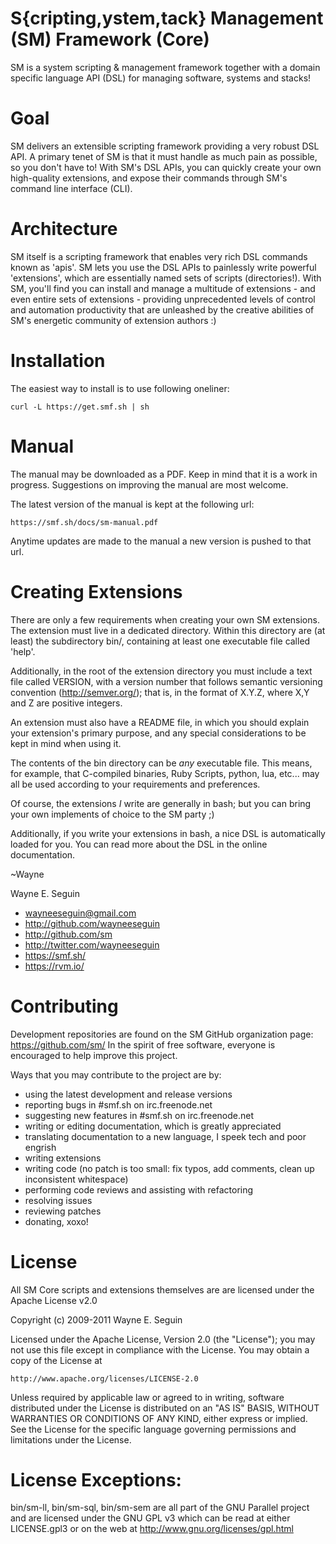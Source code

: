 # S{cripting,ystem,tack} Management (SM) Framework (Core)

SM is a system scripting & management framework together with a domain
specific language API (DSL) for managing software, systems and stacks!

# Goal

SM delivers an extensible scripting framework providing a very robust DSL API.
A primary tenet of SM is that it must handle as much pain as possible, so you don't have to!
With SM's DSL APIs, you can quickly create your own high-quality extensions,
and expose their commands through SM's command line interface (CLI).

# Architecture

SM itself is a scripting framework that enables very rich DSL commands known as
'apis'. SM lets you use the DSL APIs to painlessly write powerful 'extensions',
which are essentially named sets of scripts (directories!). With SM, you'll find
you can install and manage a multitude of extensions - and even entire sets of
extensions - providing unprecedented levels of control and automation
productivity that are unleashed by the creative abilities of SM's energetic
community of extension authors :)

# Installation

The easiest way to install is to use following oneliner:

    curl -L https://get.smf.sh | sh

# Manual

The manual may be downloaded as a PDF. Keep in mind that it is a work in
progress. Suggestions on improving the manual are most welcome.

The latest version of the manual is kept at the following url:

    https://smf.sh/docs/sm-manual.pdf

Anytime updates are made to the manual a new version is pushed to that url.

# Creating Extensions

There are only a few requirements when creating your own SM extensions.
The extension must live in a dedicated directory. Within this directory are
(at least) the subdirectory bin/, containing at least one executable file called 'help'.

Additionally, in the root of the extension directory you must include a text file called VERSION,
with a version number that follows semantic versioning convention (http://semver.org/);
that is, in the format of X.Y.Z, where X,Y and Z are positive integers.

An extension must also have a README file, in which you should explain your
extension's primary purpose, and any special considerations to be kept in mind
when using it.

The contents of the bin directory can be *any* executable file. This means, for
example, that C-compiled binaries, Ruby Scripts, python, lua, etc... may all be
used according to your requirements and preferences.

Of course, the extensions *I* write are generally in bash; but you can bring your
own implements of choice to the SM party ;)

Additionally, if you write your extensions in bash, a nice DSL is automatically loaded for you.
You can read more about the DSL in the online documentation.

  ~Wayne

Wayne E. Seguin
* wayneeseguin@gmail.com
* http://github.com/wayneeseguin
* http://github.com/sm
* http://twitter.com/wayneeseguin
* https://smf.sh/
* https://rvm.io/

# Contributing

Development repositories are found on the SM GitHub organization page:
    https://github.com/sm/
In the spirit of free software, everyone is encouraged to help improve this project.

Ways that you may contribute to the project are by:

* using the latest development and release versions
* reporting bugs in #smf.sh on irc.freenode.net
* suggesting new features in #smf.sh on irc.freenode.net
* writing or editing documentation, which is greatly appreciated
* translating documentation to a new language, I speek tech and poor engrish
* writing extensions
* writing code (no patch is too small: fix typos, add comments, clean up inconsistent whitespace)
* performing code reviews and assisting with refactoring
* resolving issues
* reviewing patches
* donating, xoxo!

# License

All SM Core scripts and extensions themselves are are licensed under
the Apache License v2.0

Copyright (c) 2009-2011 Wayne E. Seguin

Licensed under the Apache License, Version 2.0 (the "License");
you may not use this file except in compliance with the License.
You may obtain a copy of the License at

    http://www.apache.org/licenses/LICENSE-2.0

Unless required by applicable law or agreed to in writing, software
distributed under the License is distributed on an "AS IS" BASIS,
WITHOUT WARRANTIES OR CONDITIONS OF ANY KIND, either express or implied.
See the License for the specific language governing permissions and
limitations under the License.

# License Exceptions:

bin/sm-ll, bin/sm-sql, bin/sm-sem are all part of the GNU Parallel project
and are licensed under the GNU GPL v3 which can be read at either LICENSE.gpl3
or on the web at http://www.gnu.org/licenses/gpl.html


